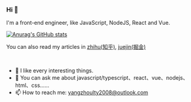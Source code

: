 ### Hi 🥳

I'm a front-end engineer, like JavaScript, NodeJS, React and Vue.

[![Anurag's GitHub stats](https://github-readme-stats.vercel.app/api?username=HiWayne&count_private=true&bg_color=#e86444,#904e95)](https://github.com/anuraghazra/github-readme-stats)

You can also read my articles in [zhihu(知乎)](https://www.zhihu.com/people/yu-guo-tian-qing-60-94/posts), [juejin(掘金)](https://juejin.cn/user/1838039174490685) 

<br />

- 🌱 I like every interesting things.
- 💬 You can ask me about javascript/typescript、react、vue、nodejs、html、css……
- 📫 How to reach me: yangzhoulty2008@outlook.com

<!--
**HiWayne/HiWayne** is a ✨ _special_ ✨ repository because its `README.md` (this file) appears on your GitHub profile.

Here are some ideas to get you started:

- 🔭 I’m currently working on ...
- 🌱 I’m currently learning ...
- 👯 I’m looking to collaborate on ...
- 🤔 I’m looking for help with ...
- 💬 Ask me about ...
- 📫 How to reach me: ...
- 😄 Pronouns: ...
- ⚡ Fun fact: ...
-->
